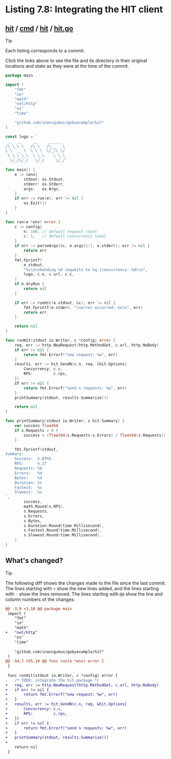 # Listing 7.8: Integrating the HIT client

## [hit](https://github.com/inancgumus/gobyexample/blob/5d61f13859e70d49966194e76b17ed89cedc8917/hit) / [cmd](https://github.com/inancgumus/gobyexample/blob/5d61f13859e70d49966194e76b17ed89cedc8917/hit/cmd) / [hit](https://github.com/inancgumus/gobyexample/blob/5d61f13859e70d49966194e76b17ed89cedc8917/hit/cmd/hit) / [hit.go](https://github.com/inancgumus/gobyexample/blob/5d61f13859e70d49966194e76b17ed89cedc8917/hit/cmd/hit/hit.go)

> [!TIP]
> Each listing corresponds to a commit.
>
> Click the links above to see the file and its directory in their original locations and state as they were at the time of the commit.

```go
package main

import (
	"fmt"
	"io"
	"math"
	"net/http"
	"os"
	"time"

	"github.com/inancgumus/gobyexample/hit"
)

const logo = `
 __  __     __     ______
/\ \_\ \   /\ \   /\__  _\
\ \  __ \  \ \ \  \/_/\ \/
 \ \_\ \_\  \ \_\    \ \_\
  \/_/\/_/   \/_/     \/_/`

func main() {
	e := &env{
		stdout: os.Stdout,
		stderr: os.Stderr,
		args:   os.Args,
	}
	if err := run(e); err != nil {
		os.Exit(1)
	}
}

func run(e *env) error {
	c := config{
		n: 100, // default request count
		c: 1,   // default concurrency level
	}
	if err := parseArgs(&c, e.args[1:], e.stderr); err != nil {
		return err
	}
	fmt.Fprintf(
		e.stdout,
		"%s\n\nSending %d requests to %q (concurrency: %d)\n",
		logo, c.n, c.url, c.c,
	)
	if e.dryRun {
		return nil
	}

	if err := runHit(e.stdout, &c); err != nil {
		fmt.Fprintf(e.stderr, "\nerror occurred: %v\n", err)
		return err
	}

	return nil
}

func runHit(stdout io.Writer, c *config) error {
	req, err := http.NewRequest(http.MethodGet, c.url, http.NoBody)
	if err != nil {
		return fmt.Errorf("new request: %w", err)
	}
	results, err := hit.SendN(c.n, req, &hit.Options{
		Concurrency: c.c,
		RPS:         c.rps,
	})
	if err != nil {
		return fmt.Errorf("send n requests: %w", err)
	}
	printSummary(stdout, results.Summarize())

	return nil
}

func printSummary(stdout io.Writer, s hit.Summary) {
	var success float64
	if s.Requests > 0 {
		success = (float64(s.Requests-s.Errors) / float64(s.Requests)) * 100
	}

	fmt.Fprintf(stdout, `
Summary:
    Success:  %.0f%%
    RPS:      %.1f
    Requests: %d
    Errors:   %d
    Bytes:    %d
    Duration: %s
    Fastest:  %s
    Slowest:  %s
`,
		success,
		math.Round(s.RPS),
		s.Requests,
		s.Errors,
		s.Bytes,
		s.Duration.Round(time.Millisecond),
		s.Fastest.Round(time.Millisecond),
		s.Slowest.Round(time.Millisecond),
	)
}
```

## What's changed?

> [!TIP]
> The following diff shows the changes made to the file since the last commit.
> The lines starting with `+` show the new lines added, and the lines starting with `-` show the lines removed.
> The lines starting with `@@` show the line and column numbers of the changes.

```diff
@@ -3,9 +3,10 @@ package main
 import (
 	"fmt"
 	"io"
 	"math"
+	"net/http"
 	"os"
 	"time"
 
 	"github.com/inancgumus/gobyexample/hit"
 )
@@ -54,7 +55,19 @@ func run(e *env) error {
 }
 
 func runHit(stdout io.Writer, c *config) error {
-	/* TODO: integrate the hit package */
+	req, err := http.NewRequest(http.MethodGet, c.url, http.NoBody)
+	if err != nil {
+		return fmt.Errorf("new request: %w", err)
+	}
+	results, err := hit.SendN(c.n, req, &hit.Options{
+		Concurrency: c.c,
+		RPS:         c.rps,
+	})
+	if err != nil {
+		return fmt.Errorf("send n requests: %w", err)
+	}
+	printSummary(stdout, results.Summarize())
+
 	return nil
 }
 
```

